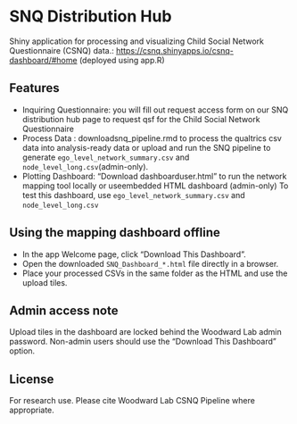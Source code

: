 # SNQ Distribution Hub 
Shiny application for processing and visualizing Child Social Network Questionnaire (CSNQ) data.: https://csnq.shinyapps.io/csnq-dashboard/#home (deployed using app.R)


## Features
- Inquiring Questionnaire: you will fill out request access form on our SNQ distribution hub page to request qsf for the Child Social Network Questionnaire 
- Process Data : downloadsnq_pipeline.rmd to process the qualtrics csv data into analysis-ready data or upload and run the SNQ pipeline to generate `ego_level_network_summary.csv` and `node_level_long.csv`(admin-only).
- Plotting Dashboard: “Download dashboarduser.html” to run the network mapping tool locally or useembedded HTML dashboard (admin-only) To test this dashboard, use `ego_level_network_summary.csv` and `node_level_long.csv`
  

## Using the mapping dashboard offline

- In the app Welcome page, click “Download This Dashboard”.
- Open the downloaded `SNQ_Dashboard_*.html` file directly in a browser.
- Place your processed CSVs in the same folder as the HTML and use the upload tiles.


## Admin access note

Upload tiles in the dashboard are locked behind the Woodward Lab admin password. Non-admin users should use the “Download This Dashboard” option.

## License

For research use. Please cite Woodward Lab CSNQ Pipeline where appropriate.
